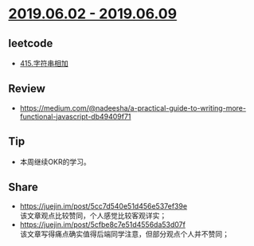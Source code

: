 # [2019.06.02 - 2019.06.09](https://github.com/vjudge/ARTS/blob/master/2019/第0009周.md)

## leetcode
* [415.字符串相加](https://github.com/vjudge/leetcode/tree/master/415.字符串相加)

## Review
* https://medium.com/@nadeesha/a-practical-guide-to-writing-more-functional-javascript-db49409f71

## Tip
* 本周继续OKR的学习。

## Share
* https://juejin.im/post/5cc7d540e51d456e537ef39e  
该文章观点比较赞同，个人感觉比较客观详实；
* https://juejin.im/post/5cfbe8c7e51d4556da53d07f  
该文章写得痛点确实值得后端同学注意，但部分观点个人并不赞同；
